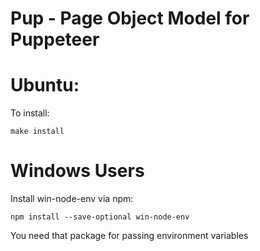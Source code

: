 # Pup - Page Object Model for Puppeteer

# Ubuntu:

  To install:

    make install


# Windows Users

  Install win-node-env via npm:

    npm install --save-optional win-node-env

  You need that package for passing environment variables
